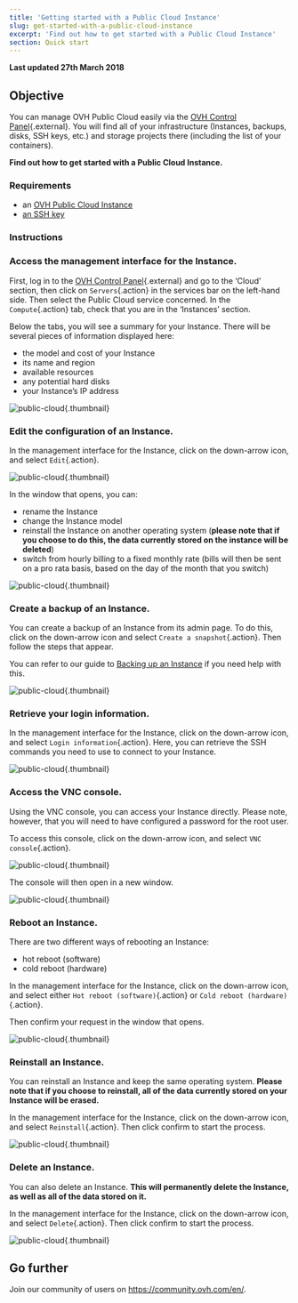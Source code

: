 ```yaml
---
title: 'Getting started with a Public Cloud Instance'
slug: get-started-with-a-public-cloud-instance
excerpt: 'Find out how to get started with a Public Cloud Instance'
section: Quick start
---
```


**Last updated 27th March 2018**

## Objective

You can manage OVH Public Cloud easily via the [OVH Control Panel](https://www.ovh.com/auth/?action=gotomanager){.external}. You will find all of your infrastructure (Instances, backups, disks, SSH keys, etc.) and storage projects there (including the list of your containers).

**Find out how to get started with a Public Cloud Instance.**

### Requirements

- an [OVH Public Cloud Instance](../create_an_instance_in_your_ovh_customer_account/)
- [an SSH key](../create-ssh-keys/)

### Instructions

### Access the management interface for the Instance.

First, log in to the [OVH Control Panel](https://www.ovh.com/auth/?action=gotomanager){.external} and go to the ‘Cloud’ section, then click on `Servers`{.action} in the services bar on the left-hand side. Then select the Public Cloud service concerned. In the `Compute`{.action} tab, check that you are in the ‘Instances’ section.

Below the tabs, you will see a summary for your Instance. There will be several pieces of information displayed here:

- the model and cost of your Instance
- its name and region
- available resources
- any potential hard disks
- your Instance’s IP address

![public-cloud](images/3415-2.png){.thumbnail}

### Edit the configuration of an Instance.

In the management interface for the Instance, click on the down-arrow icon, and select `Edit`{.action}.

![public-cloud](images/3481-2.png){.thumbnail}

In the window that opens, you can:

- rename the Instance
- change the Instance model 
- reinstall the Instance on another operating system (**please note that if you choose to do this, the data currently stored on the instance will be deleted**)
- switch from hourly billing to a fixed monthly rate (bills will then be sent on a pro rata basis, based on the day of the month that you switch)

![public-cloud](images/3481-3.png){.thumbnail}

### Create a backup of an Instance.

You can create a backup of an Instance from its admin page.  To do this, click on the down-arrow icon and select `Create a snapshot`{.action}. Then follow the steps that appear.

You can refer to our guide to [Backing up an Instance](../back-up-instance/) if you need help with this. 

![public-cloud](images/3481-4.png){.thumbnail}

### Retrieve your login information.

In the management interface for the Instance, click on the down-arrow icon, and select `Login information`{.action}. Here, you can retrieve the SSH commands you need to use to connect to your Instance.

![public-cloud](images/3484-2.png){.thumbnail}

### Access the VNC console.

Using the VNC console, you can access your Instance directly. Please note, however, that you will need to have configured a password for the root user.

To access this console, click on the down-arrow icon, and select `VNC console`{.action}.

![public-cloud](images/3484-3.png){.thumbnail}

The console will then open in a new window. 

![public-cloud](images/3484-4.png){.thumbnail}

### Reboot an Instance.

There are two different ways of rebooting an Instance:

- hot reboot (software)
- cold reboot (hardware)

In the management interface for the Instance, click on the down-arrow icon, and select either `Hot reboot (software)`{.action} or `Cold reboot (hardware)`{.action}.

Then confirm your request in the window that opens.

![public-cloud](images/3484-5.png){.thumbnail}

### Reinstall an Instance.

You can reinstall an Instance and keep the same operating system. **Please note that if you choose to reinstall, all of the data currently stored on your Instance will be erased.**

In the management interface for the Instance, click on the down-arrow icon, and select `Reinstall`{.action}. Then click confirm to start the process. 

![public-cloud](images/3484-6.png){.thumbnail}

### Delete an Instance.

You can also delete an Instance. **This will permanently delete the Instance, as well as all of the data stored on it.**

In the management interface for the Instance, click on the down-arrow icon, and select `Delete`{.action}. Then click confirm to start the process. 

![public-cloud](images/3484-7.png){.thumbnail}

## Go further

Join our community of users on <https://community.ovh.com/en/>.